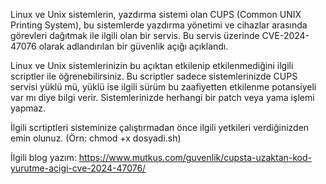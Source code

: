  Linux ve Unix sistemlerin, yazdırma sistemi olan CUPS (Common UNIX Printing System), bu sistemlerde yazdırma yönetimi ve cihazlar arasında görevleri dağıtmak ile ilgili olan bir servis. Bu servis üzerinde CVE-2024-47076 olarak adlandırılan bir güvenlik açığı açıklandı.

 Linux ve Unix sistemlerinizin bu açıktan etkilenip etkilenmediğini ilgili scriptler ile öğrenebilirsiniz. Bu scriptler sadece sistemlerinizde CUPS servisi yüklü mü, yüklü ise ilgili sürüm bu zaafiyetten etkilenme potansiyeli var mı diye bilgi verir. Sistemlerinizde herhangi bir patch veya yama işlemi yapmaz.

 İlgili scrtiptleri sisteminize çalıştırmadan önce ilgili yetkileri verdiğinizden emin olunuz. (Örn: chmod +x dosyadi.sh)

 İlgili blog yazım: https://www.mutkus.com/guvenlik/cupsta-uzaktan-kod-yurutme-acigi-cve-2024-47076/
